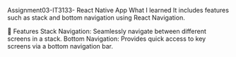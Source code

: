 Assignment03-IT3133-
React Native App
What I learned
It includes features such as stack and bottom navigation using React Navigation.

🚀 Features
Stack Navigation: Seamlessly navigate between different screens in a stack.
Bottom Navigation: Provides quick access to key screens via a bottom navigation bar.
